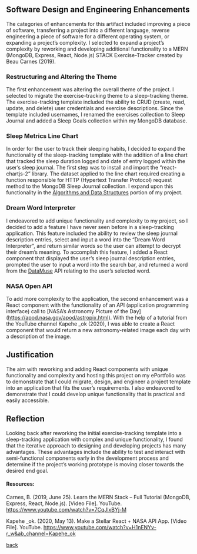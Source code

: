 ## Software Design and Engineering Enhancements
<p>The categories of enhancements for this artifact included improving a piece of software, transferring a project into a different language, reverse engineering a piece of software for a different operating system, or expanding a project’s complexity. I selected to expand a project’s complexity by reworking and developing additional functionality to a MERN (MongoDB, Express, React, Node.js) STACK Exercise-Tracker created by Beau Carnes (2019).</p>

### Restructuring and Altering the Theme
The first enhancement was altering the overall theme of the project. I selected to migrate the exercise-tracking theme to a sleep-tracking theme. The exercise-tracking template included the ability to CRUD (create, read, update, and delete) user credentials and exercise descriptions. Since the template included usernames, I renamed the exercises collection to Sleep Journal and added a Sleep Goals collection within my MongoDB database.

### Sleep Metrics Line Chart
In order for the user to track their sleeping habits, I decided to expand the functionality of the sleep-tracking template with the addition of a line chart that tracked the sleep duration logged and date of entry logged within the user’s sleep journal. The first step was to install and import the “react-chartjs-2” library. The dataset applied to the line chart required creating a function responsible for HTTP (Hypertext Transfer Protocol) request method to the MongoDB Sleep Journal collection. I expand upon this functionality in the [Algorithms and Data Structures](./artAlgoDataStruct.html)  portion of my project.

### Dream Word Interpreter
I endeavored to add unique functionality and complexity to my project, so I decided to add a feature I have never seen before in a sleep-tracking application. This feature included the ability to review the sleep journal description entries, select and input a word into the “Dream Word Interpreter”, and return similar words so the user can attempt to decrypt their dream’s meaning. To accomplish this feature, I added a React component that displayed the user’s sleep journal description entries, prompted the user to input a word into the search bar, and returned a word from the [DataMuse]( https://www.datamuse.com/api/) API relating to the user’s selected word. 

### NASA Open API
To add more complexity to the application, the second enhancement was a React component with the functionality of an API (application programming interface) call to [NASA’s Astronomy Picture of the Day] (https://apod.nasa.gov/apod/astropix.html). With the help of a tutorial from the YouTube channel Kapehe _ok (2020), I was able to create a React component that would return a new astronomy-related image each day with a description of the image.

## Justification
The aim with reworking and adding React components with unique functionality and complexity and hosting this project on my ePortfolio was to demonstrate that I could migrate, design, and engineer a project template into an application that fits the user’s requirements. I also endeavored to demonstrate that I could develop unique functionality that is practical and easily accessible. 

## Reflection
Looking back after reworking the initial exercise-tracking template into a sleep-tracking application with complex and unique functionality, I found that the iterative approach to designing and developing projects has many advantages. These advantages include the ability to test and interact with semi-functional components early in the development process and determine if the project’s working prototype is moving closer towards the desired end goal.

#### Resources:
Carnes, B. (2019, June 25). Learn the MERN Stack – Full Tutorial (MongoDB, Express, React, Node.js). [Video File]. YouTube. https://www.youtube.com/watch?v=7CqJlxBYj-M

Kapehe _ok. (2020, May 13). Make a Stellar React + NASA API App. [Video File]. YouTube. https://www.youtube.com/watch?v=H1nENYv-r_w&ab_channel=Kapehe_ok

[back](index.html)
